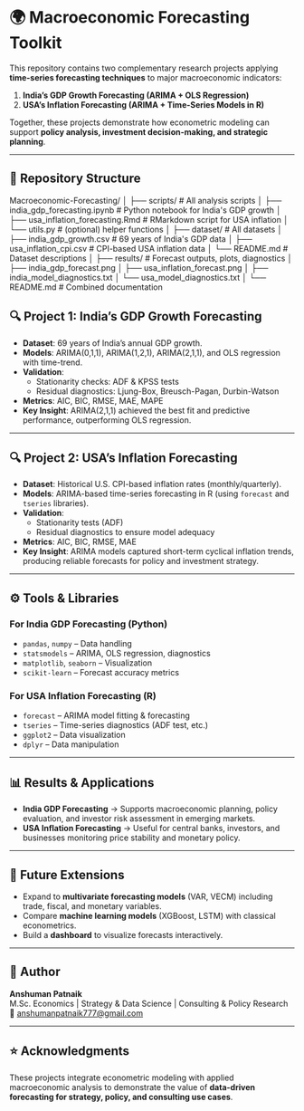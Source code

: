 # 🌍 Macroeconomic Forecasting Toolkit
This repository contains two complementary research projects applying **time-series forecasting techniques** to major macroeconomic indicators:

1. **India’s GDP Growth Forecasting (ARIMA + OLS Regression)**  
2. **USA’s Inflation Forecasting (ARIMA + Time-Series Models in R)**  

Together, these projects demonstrate how econometric modeling can support **policy analysis, investment decision-making, and strategic planning**.

---

## 📂 Repository Structure

Macroeconomic-Forecasting/
│
├── scripts/                            # All analysis scripts
│   ├── india_gdp_forecasting.ipynb     # Python notebook for India's GDP growth
│   ├── usa_inflation_forecasting.Rmd   # RMarkdown script for USA inflation
│   └── utils.py                        # (optional) helper functions
│
├── dataset/                            # All datasets
│   ├── india_gdp_growth.csv            # 69 years of India's GDP data
│   ├── usa_inflation_cpi.csv           # CPI-based USA inflation data
│   └── README.md                       # Dataset descriptions
│
├── results/                            # Forecast outputs, plots, diagnostics
│   ├── india_gdp_forecast.png
│   ├── usa_inflation_forecast.png
│   ├── india_model_diagnostics.txt
│   └── usa_model_diagnostics.txt
│
└── README.md                           # Combined documentation


## 🔍 Project 1: India’s GDP Growth Forecasting

- **Dataset**: 69 years of India’s annual GDP growth.  
- **Models**: ARIMA(0,1,1), ARIMA(1,2,1), ARIMA(2,1,1), and OLS regression with time-trend.  
- **Validation**:
  - Stationarity checks: ADF & KPSS tests  
  - Residual diagnostics: Ljung-Box, Breusch-Pagan, Durbin-Watson  
- **Metrics**: AIC, BIC, RMSE, MAE, MAPE  
- **Key Insight**: ARIMA(2,1,1) achieved the best fit and predictive performance, outperforming OLS regression.  

---

## 🔍 Project 2: USA’s Inflation Forecasting

- **Dataset**: Historical U.S. CPI-based inflation rates (monthly/quarterly).  
- **Models**: ARIMA-based time-series forecasting in R (using `forecast` and `tseries` libraries).  
- **Validation**:
  - Stationarity tests (ADF)  
  - Residual diagnostics to ensure model adequacy  
- **Metrics**: AIC, BIC, RMSE, MAE  
- **Key Insight**: ARIMA models captured short-term cyclical inflation trends, producing reliable forecasts for policy and investment strategy.  

---

## ⚙️ Tools & Libraries

### For India GDP Forecasting (Python)
- `pandas`, `numpy` – Data handling  
- `statsmodels` – ARIMA, OLS regression, diagnostics  
- `matplotlib`, `seaborn` – Visualization  
- `scikit-learn` – Forecast accuracy metrics  

### For USA Inflation Forecasting (R)
- `forecast` – ARIMA model fitting & forecasting  
- `tseries` – Time-series diagnostics (ADF test, etc.)  
- `ggplot2` – Data visualization  
- `dplyr` – Data manipulation  

---

## 📊 Results & Applications

- **India GDP Forecasting** → Supports macroeconomic planning, policy evaluation, and investor risk assessment in emerging markets.  
- **USA Inflation Forecasting** → Useful for central banks, investors, and businesses monitoring price stability and monetary policy.  

---

## 🚀 Future Extensions
- Expand to **multivariate forecasting models** (VAR, VECM) including trade, fiscal, and monetary variables.  
- Compare **machine learning models** (XGBoost, LSTM) with classical econometrics.  
- Build a **dashboard** to visualize forecasts interactively.  

---

## 👤 Author
**Anshuman Patnaik**  
M.Sc. Economics | Strategy & Data Science | Consulting & Policy Research  
📧 [anshumanpatnaik777@gmail.com](mailto:anshumanpatnaik777@gmail.com)  

---

## ⭐ Acknowledgments
These projects integrate econometric modeling with applied macroeconomic analysis to demonstrate the value of **data-driven forecasting for strategy, policy, and consulting use cases**.

